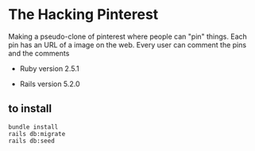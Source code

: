 # The Hacking Pinterest

Making a pseudo-clone of pinterest where people can "pin" things.
Each pin has an URL of a image on the web.
Every user can comment the pins and the comments

* Ruby version 2.5.1

* Rails version 5.2.0


## to install

`bundle install`<br/>
`rails db:migrate`<br/>
`rails db:seed`

